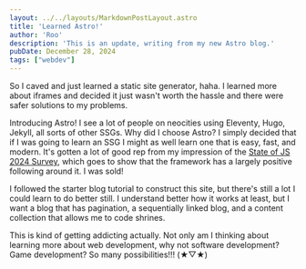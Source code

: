 ```yaml
---
layout: ../../layouts/MarkdownPostLayout.astro
title: 'Learned Astro!'
author: 'Roo'
description: 'This is an update, writing from my new Astro blog.'
pubDate: December 28, 2024
tags: ["webdev"]
---
```

So I caved and just learned a static site generator, haha. I learned more about iframes and decided it just wasn't worth the hassle and there were safer solutions to my problems.

Introducing Astro! I see a lot of people on neocities using Eleventy, Hugo, Jekyll, all sorts of other SSGs. Why did I choose Astro? I simply decided that if I was going to learn an SSG I might as well learn one that is easy, fast, and modern. It's gotten a lot of good rep from my impression of the <a href="">State of JS 2024 Survey</a>, which goes to show that the framework has a largely positive following around it. I was sold!

I followed the starter blog tutorial to construct this site, but there's still a lot I could learn to do better still. I understand better how it works at least, but I want a blog that has pagination, a sequentially linked blog, and a content collection that allows me to code shrines.

This is kind of getting addicting actually. Not only am I thinking about learning more about web development, why not software development? Game development? So many possibilities!!! <span class='mikiyu'>(&starf;▽&starf;)</span>